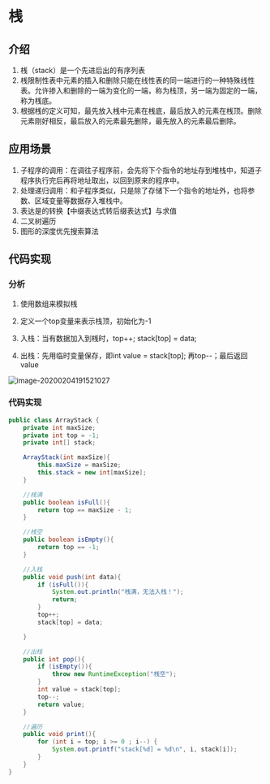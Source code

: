 # 桟

## 介绍

1. 桟（stack）是一个先进后出的有序列表
2. 桟限制性表中元素的插入和删除只能在线性表的同一端进行的一种特殊线性表。允许掺入和删除的一端为变化的一端，称为栈顶，另一端为固定的一端，称为桟底。
3. 根据桟的定义可知，最先放入桟中元素在桟底，最后放入的元素在桟顶。删除元素刚好相反，最后放入的元素最先删除，最先放入的元素最后删除。

## 应用场景

1. 子程序的调用：在调往子程序前，会先将下个指令的地址存到堆栈中，知道子程序执行完后再将地址取出，以回到原来的程序中。
2. 处理递归调用：和子程序类似，只是除了存储下一个指令的地址外，也将参数、区域变量等数据存入堆栈中。
3. 表达是的转换【中缀表达式转后缀表达式】与求值
4. 二叉树遍历
5. 图形的深度优先搜索算法



## 代码实现

### 分析

1. 使用数组来模拟桟
2. 定义一个top变量来表示栈顶，初始化为-1

3. 入栈：当有数据加入到桟时，top++; stack[top] = data;
4. 出栈：先用临时变量保存，即int value = stack[top]; 再top--；最后返回value

![image-20200204191521027](https://alanlee-image-bed.oss-cn-shenzhen.aliyuncs.com/note_images/20200204191524-256650.png)

### 代码实现

```java
public class ArrayStack {
    private int maxSize;
    private int top = -1;
    private int[] stack;

    ArrayStack(int maxSize){
        this.maxSize = maxSize;
        this.stack = new int[maxSize];
    }

    //桟满
    public boolean isFull(){
        return top == maxSize - 1;
    }

    //桟空
    public boolean isEmpty(){
        return top == -1;
    }

    //入栈
    public void push(int data){
        if (isFull()){
            System.out.println("桟满，无法入栈！");
            return;
        }
        top++;
        stack[top] = data;

    }

    //出栈
    public int pop(){
        if (isEmpty()){
            throw new RuntimeException("桟空");
        }
        int value = stack[top];
        top--;
        return value;
    }

    //遍历
    public void print(){
        for (int i = top; i >= 0 ; i--) {
            System.out.printf("stack[%d] = %d\n", i, stack[i]);
        }
    }
}
```

